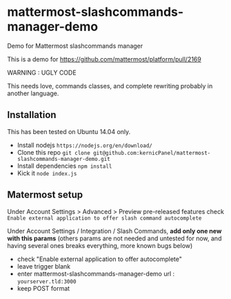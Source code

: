 # mattermost-slashcommands-manager-demo
Demo for Mattermost slashcommands manager

This is a demo for https://github.com/mattermost/platform/pull/2169


WARNING : UGLY CODE

This needs love, commands classes, and complete rewriting probably in another language.

## Installation

This has been tested on Ubuntu 14.04 only.

- Install nodejs `https://nodejs.org/en/download/`
- Clone this repo `git clone git@github.com:kernicPanel/mattermost-slashcommands-manager-demo.git`
- Install dependencies `npm install`
- Kick it `node index.js`

## Matermost setup

Under Account Settings > Advanced > Preview pre-released features check `Enable external application to offer slash command autocomplete`

Under Account Settings / Integration / Slash Commands, **add only one new with this params** (others params are not needed and untested for now, and having several ones breaks everything, more known bugs below)

- check "Enable external application to offer autocomplete"
- leave trigger blank
- enter mattermost-slashcommands-manager-demo url : `yourserver.tld:3000`
- keep POST format
